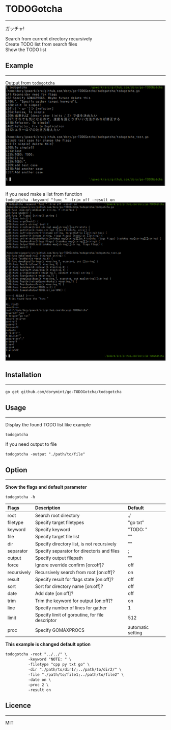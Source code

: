 # TODOGotcha
---
ガッチャ!  

Search from current directory recursively  
Create TODO list from search files  
Show the TODO list  

## Example
---
Output from `todogotcha`  
![gotcha](./gotcha.png "gotcha")  

If you need make a list from function  
`todogotcha -keyword "func " -trim off -result on`  
![gotcha2](./gotcha2.png "gotcha2")  

## Installation
---
```
go get github.com/dorymint/go-TODOGotcha/todogotcha
```

## Usage
---
Display the found TODO list like example
```
todogotcha
```

If you need output to file
```
todogotcha -output "./path/to/file"
```

## Option
---
**Show the flags and default parameter**
```
todogotcha -h
```

| Flags | Description | Default |
| :---- | :---------- | :------ |
| root  | Search root directory | ./ |
| filetype | Specify target filetypes | "go txt" |
| keyword | Specify keyword | "TODO: " |
| file | Specify target file list | "" |
| dir | Specify directory list, is not recursively | "" |
| separator | Specify separator for directoris and files | ; |
| output | Specify output filepath | "" |
| force | Ignore override confirm [on:off]? | off |
| recursively | Recursively search from root [on:off]? | on |
| result | Specify result for flags state [on:off]? | off |
| sort | Sort for directory name [on:off]? | off |
| date | Add date [on:off]? | off |
| trim | Trim the keyword for output [on:off]? | on |
| line | Specify number of lines for gather | 1 |
| limit | Specify limit of goroutine, for file descriptor | 512 |
| proc | Specify GOMAXPROCS | automatic setting |

**This example is changed default option**
```
todogotcha -root "../../" \
          -keyword "NOTE: " \
          -filetype "cpp py txt go" \
          -dir "./path/to/dir1/;../path/to/dir2/" \
          -file "./path/to/file1;../path/to/file2" \
          -date on \
          -proc 2 \
          -result on
```

## Licence
---
MIT
